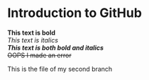 # Introduction to GitHub
**This text is bold**\
*This text is italics*\
***This text is both bold and italics***\
~~OOPS I made an error~~

This is the file of my second branch
